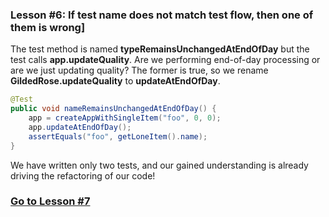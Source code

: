### Lesson #6: If test name does not match test flow, then one of them is wrong]
The test method is named **typeRemainsUnchangedAtEndOfDay** but the test calls **app.updateQuality**.  Are we performing end-of-day processing or are we just updating quality?  The former is true, so we rename **GildedRose.updateQuality** to **updateAtEndOfDay**.

```java
@Test
public void nameRemainsUnchangedAtEndOfDay() {
	app = createAppWithSingleItem("foo", 0, 0);
	app.updateAtEndOfDay();
	assertEquals("foo", getLoneItem().name);
}
```
We have written only two tests, and our gained understanding is already driving the refactoring of our code!
### [Go to Lesson #7](https://github.com/d215steinberg/GildedRose-Java/tree/Lesson%237)
